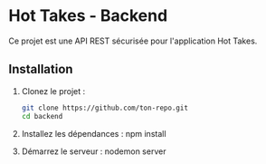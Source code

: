 # Hot Takes - Backend

Ce projet est une API REST sécurisée pour l'application Hot Takes.

## Installation

1. Clonez le projet :
   ```sh
   git clone https://github.com/ton-repo.git
   cd backend

2. Installez les dépendances :
    npm install

3. Démarrez le serveur :
    nodemon server